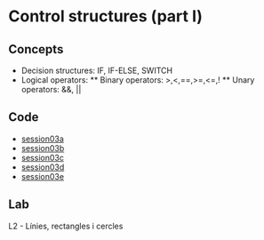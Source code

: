 # Control structures (part I)

## Concepts

* Decision structures: IF, IF-ELSE, SWITCH
* Logical operators: 
** Binary operators: >,<,==,>=,<=,!
** Unary operators: &&, ||

## Code

* [session03a](./session03a)
* [session03b](./session03b)
* [session03c](./session03c)
* [session03d](./session03d)
* [session03e](./session03e)

## Lab

L2 - Línies, rectangles i cercles
